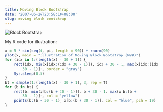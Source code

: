 ```yaml
---
title: Moving Block Bootstrap
date: '2007-06-26T23:58:10+08:00'
slug: moving-block-bootstrap
---
```


![Block Bootstrap](https://db.yihui.org/space/block.gif)

My R code for illustration:

```r
x = 5 * sin(seq(0, pi, length = 90)) + rnorm(90)
plot(x, main = "Illustration of Moving Block Bootstrap (MBB)")
for (idx in 1:(length(x) - 30 + 1)) {
    rect(idx, min(x[idx:(idx + 30 - 1)]), idx + 30 - 1, max(x[idx:(idx + 
        30 - 1)]), border = "gray")
    Sys.sleep(0.5)
}
bt = sample(1:(length(x) - 30 + 1), 3, rep = T)
for (b in bt) {
    rect(b, min(x[b:(b + 30 - 1)]), b + 30 - 1, max(x[b:(b + 
        30 - 1)]), col = "yellow")
    points(b:(b + 30 - 1), x[b:(b + 30 - 1)], col = "blue", pch = 19)
}
```

